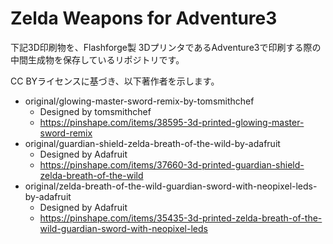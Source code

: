 # Zelda Weapons for Adventure3

下記3D印刷物を、Flashforge製 3DプリンタであるAdventure3で印刷する際の中間生成物を保存しているリポジトリです。

CC BYライセンスに基づき、以下著作者を示します。

* original/glowing-master-sword-remix-by-tomsmithchef
    * Designed by tomsmithchef 
    * https://pinshape.com/items/38595-3d-printed-glowing-master-sword-remix 
* original/guardian-shield-zelda-breath-of-the-wild-by-adafruit
    * Designed by Adafruit 
    * https://pinshape.com/items/37660-3d-printed-guardian-shield-zelda-breath-of-the-wild 
* original/zelda-breath-of-the-wild-guardian-sword-with-neopixel-leds-by-adafruit 
    * Designed by Adafruit 
    * https://pinshape.com/items/35435-3d-printed-zelda-breath-of-the-wild-guardian-sword-with-neopixel-leds 